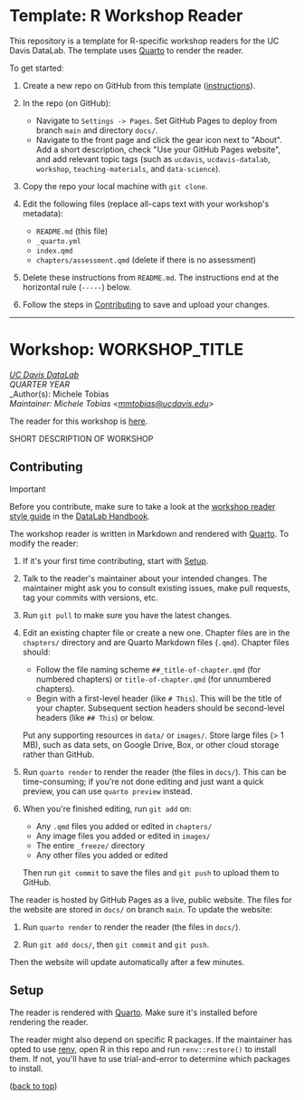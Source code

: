 # Template: R Workshop Reader

This repository is a template for R-specific workshop readers for the UC Davis
DataLab. The template uses [Quarto][] to render the reader.

To get started:

1. Create a new repo on GitHub from this template
   ([instructions][gh-templates]).

2. In the repo (on GitHub):
    * Navigate to `Settings -> Pages`. Set GitHub Pages to deploy from branch
      `main` and directory `docs/`.
    * Navigate to the front page and click the gear icon next to "About". Add a
      short description, check "Use your GitHub Pages website", and add
      relevant topic tags (such as `ucdavis`, `ucdavis-datalab`, `workshop`,
      `teaching-materials`, and `data-science`).

3. Copy the repo your local machine with `git clone`.

4. Edit the following files (replace all-caps text with your workshop's
   metadata):
    * `README.md` (this file)
    * `_quarto.yml`
    * `index.qmd`
    * `chapters/assessment.qmd` (delete if there is no assessment)

5. Delete these instructions from `README.md`. The instructions end at the
   horizontal rule (`-----`) below.

6. Follow the steps in [Contributing](#contributing) to save and upload your
   changes.

[gh-templates]: https://docs.github.com/en/repositories/creating-and-managing-repositories/creating-a-repository-from-a-template

-----

# Workshop: WORKSHOP_TITLE

_[UC Davis DataLab][datalab]_  
_QUARTER YEAR_  
_Author(s): Michele Tobias  
_Maintainer: Michele Tobias <<mmtobias@ucdavis.edu>>_

The reader for this workshop is [here][reader].

SHORT DESCRIPTION OF WORKSHOP

[datalab]: https://datalab.ucdavis.edu/
[reader]: https://ucdavisdatalab.github.io/workshop_hand_drawn_maps/


## Contributing

> [!IMPORTANT]
> Before you contribute, make sure to take a look at the
> [workshop reader style guide][style] in the [DataLab Handbook][handbook].

[style]: https://github.com/datalab-dev/handbook/tree/main/workshops
[handbook]: https://github.com/datalab-dev/handbook

The workshop reader is written in Markdown and rendered with [Quarto][]. To
modify the reader:

1.  If it's your first time contributing, start with [Setup](#setup).

2.  Talk to the reader's maintainer about your intended changes. The
    maintainer might ask you to consult existing issues, make pull requests,
    tag your commits with versions, etc.

3.  Run `git pull` to make sure you have the latest changes.

3.  Edit an existing chapter file or create a new one. Chapter files are in the
    `chapters/` directory and are Quarto Markdown files (`.qmd`). Chapter files
    should:

    * Follow the file naming scheme `##_title-of-chapter.qmd` (for numbered
      chapters) or `title-of-chapter.qmd` (for unnumbered chapters).
    * Begin with a first-level header (like `# This`). This will be the title
      of your chapter. Subsequent section headers should be second-level
      headers (like `## This`) or below.

    Put any supporting resources in `data/` or `images/`. Store large files (>
    1 MB), such as data sets, on Google Drive, Box, or other cloud storage
    rather than GitHub.

4.  Run `quarto render` to render the reader (the files in `docs/`). This can
    be time-consuming; if you're not done editing and just want a quick
    preview, you can use `quarto preview` instead.

5.  When you're finished editing, run `git add` on:

    * Any `.qmd` files you added or edited in `chapters/`
    * Any image files you added or edited in `images/`
    * The entire `_freeze/` directory
    * Any other files you added or edited

    Then run `git commit` to save the files and `git push` to upload them to
    GitHub.

The reader is hosted by GitHub Pages as a live, public website. The files for
the website are stored in `docs/` on branch `main`. To update the website:

1.  Run `quarto render` to render the reader (the files in `docs/`).

2.  Run `git add docs/`, then `git commit` and `git push`.

Then the website will update automatically after a few minutes.


## Setup

The reader is rendered with [Quarto][]. Make sure it's installed before
rendering the reader.

[Quarto]: https://quarto.org/

The reader might also depend on specific R packages. If the maintainer has
opted to use [renv][], open R in this repo and run `renv::restore()` to install
them. If not, you'll have to use trial-and-error to determine which packages to
install.

[renv]: https://rstudio.github.io/renv/


([back to top](#))
